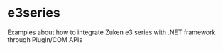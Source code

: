 # e3series
Examples about how to integrate Zuken e3 series with .NET framework through Plugin/COM APIs
